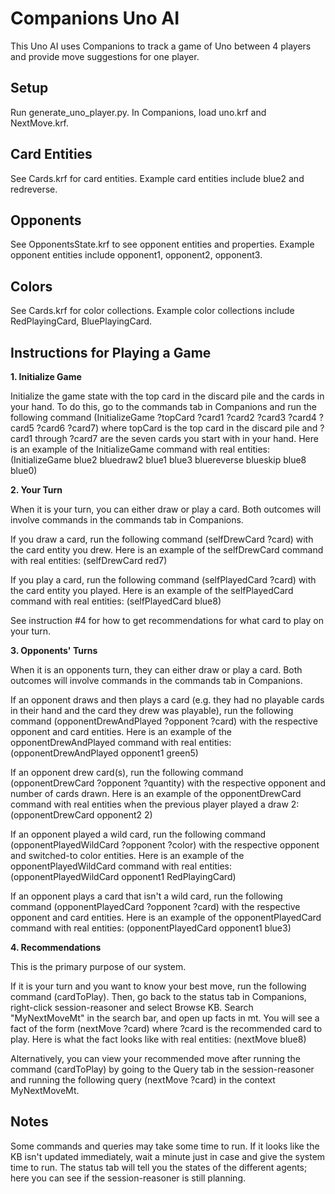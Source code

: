 # Companions Uno AI
This Uno AI uses Companions to track a game of Uno between 4 players and provide move suggestions for one player.

## Setup
Run generate_uno_player.py.
In Companions, load uno.krf and NextMove.krf.

## Card Entities
See Cards.krf for card entities. Example card entities include blue2 and redreverse. 

## Opponents
See OpponentsState.krf to see opponent entities and properties. Example opponent entities include opponent1, opponent2, opponent3. 

## Colors
See Cards.krf for color collections. Example color collections include RedPlayingCard, BluePlayingCard. 

## Instructions for Playing a Game
**1. Initialize Game**

Initialize the game state with the top card in the discard pile and the cards in your hand. To do this, go to the commands tab in Companions and run the following command (InitializeGame ?topCard ?card1 ?card2 ?card3 ?card4 ?card5 ?card6 ?card7) where topCard is the top card in the discard pile and ?card1 through ?card7 are the seven cards you start with in your hand. Here is an example of the InitializeGame command with real entities: (InitializeGame blue2 bluedraw2 blue1 blue3 bluereverse blueskip blue8 blue0) 

**2. Your Turn**

When it is your turn, you can either draw or play a card. Both outcomes will involve commands in the commands tab in Companions. 

If you draw a card, run the following command (selfDrewCard ?card) with the card entity you drew. Here is an example of the selfDrewCard command with real entities: (selfDrewCard red7)

If you play a card, run the following command (selfPlayedCard ?card) with the card entity you played. Here is an example of the selfPlayedCard command with real entities: (selfPlayedCard blue8)

See instruction #4 for how to get recommendations for what card to play on your turn.

**3. Opponents' Turns**

When it is an opponents turn, they can either draw or play a card. Both outcomes will involve commands in the commands tab in Companions. 

If an opponent draws and then plays a card (e.g. they had no playable cards in their hand and the card they drew was playable), run the following command (opponentDrewAndPlayed ?opponent ?card) with the respective opponent and card entities. Here is an example of the opponentDrewAndPlayed command with real entities:  (opponentDrewAndPlayed opponent1 green5)

If an opponent drew card(s), run the following command (opponentDrewCard ?opponent ?quantity) with the respective opponent and number of cards drawn. Here is an example of the opponentDrewCard command with real entities when the previous player played a draw 2: (opponentDrewCard opponent2 2)

If an opponent played a wild card, run the following command (opponentPlayedWildCard ?opponent ?color) with the respective opponent and switched-to color entities. Here is an example of the opponentPlayedWildCard command with real entities: (opponentPlayedWildCard opponent1 RedPlayingCard)

If an opponent plays a card that isn't a wild card, run the following command (opponentPlayedCard ?opponent ?card) with the respective opponent and card entities. Here is an example of the opponentPlayedCard command with real entities: (opponentPlayedCard opponent1 blue3)

**4. Recommendations**

This is the primary purpose of our system.

If it is your turn and you want to know your best move, run the following command (cardToPlay). Then, go back to the status tab in Companions, right-click session-reasoner and select Browse KB. Search "MyNextMoveMt" in the search bar, and open up facts in mt. You will see a fact of the form (nextMove ?card) where ?card is the recommended card to play. Here is what the fact looks like with real entities: (nextMove blue8)
         
          
Alternatively, you can view your recommended move after running the command (cardToPlay) by going to the Query tab in the session-reasoner and running the following query (nextMove ?card) in the context MyNextMoveMt. 

## Notes

Some commands and queries may take some time to run. If it looks like the KB isn't updated immediately, wait a minute just in case and give the system time to run. The status tab will tell you the states of the different agents; here you can see if the session-reasoner is still planning. 